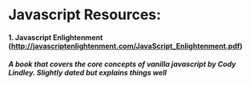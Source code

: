 # Javascript Resources:

#### 1. Javascript Enlightenment (http://javascriptenlightenment.com/JavaScript_Enlightenment.pdf)
##### A book that covers the core concepts of vanilla javascript by Cody Lindley. Slightly dated but explains things well
